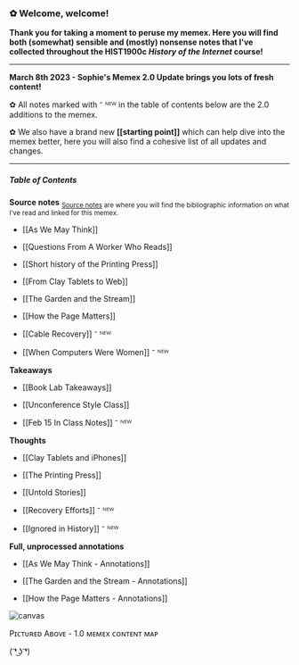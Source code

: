 ### ✿ Welcome, welcome! 

**Thank you for taking a moment to peruse my memex. Here you will find both (somewhat) sensible and (mostly) nonsense notes that I've collected throughout the HIST1900c *History of the Internet* course!**

---

**March 8th 2023 - Sophie's Memex 2.0 Update brings you lots of fresh content!** 

 ✿ All notes marked with ⁻ ᴺᴱᵂ in the table of contents below are the 2.0 additions to the memex. 

 ✿ We also have a brand new **[[starting point]]** which can help dive into the memex better, here you will also find a cohesive list of all updates and changes.

---

##### Table of Contents

**Source notes**
<sub>[Source notes](https://probablyanxious.github.io/hist1900-memex/Source%20Notes/A.%20Index/) are where you will find the bibliographic information on what I've read and linked for this memex.</sub>

- [[As We May Think]]

- [[Questions From A Worker Who Reads]]

- [[Short history of the Printing Press]]

- [[From Clay Tablets to Web]]

- [[The Garden and the Stream]]

- [[How the Page Matters]]

- [[Cable Recovery]] ⁻ ᴺᴱᵂ 

- [[When Computers Were Women]] ⁻ ᴺᴱᵂ 

**Takeaways** 

- [[Book Lab Takeaways]]

- [[Unconference Style Class]]

- [[Feb 15 In Class Notes]] ⁻ ᴺᴱᵂ 

**Thoughts** 

- [[Clay Tablets and iPhones]]

- [[The Printing Press]]

- [[Untold Stories]]

- [[Recovery Efforts]] ⁻ ᴺᴱᵂ 

- [[Ignored in History]] ⁻ ᴺᴱᵂ 

**Full, unprocessed annotations**

- [[As We May Think - Annotations]]

- [[The Garden and the Stream - Annotations]]

- [[How the Page Matters - Annotations]]


![canvas](https://user-images.githubusercontent.com/113275183/218152139-18a446a5-8d91-4b4e-8150-08779b7b494f.png)

Pɪᴄᴛᴜʀᴇᴅ Aʙᴏᴠᴇ - 1.0 ᴍᴇᴍᴇx ᴄᴏɴᴛᴇɴᴛ ᴍᴀᴘ

( ͡❛ ͜ʖ ͡❛)
